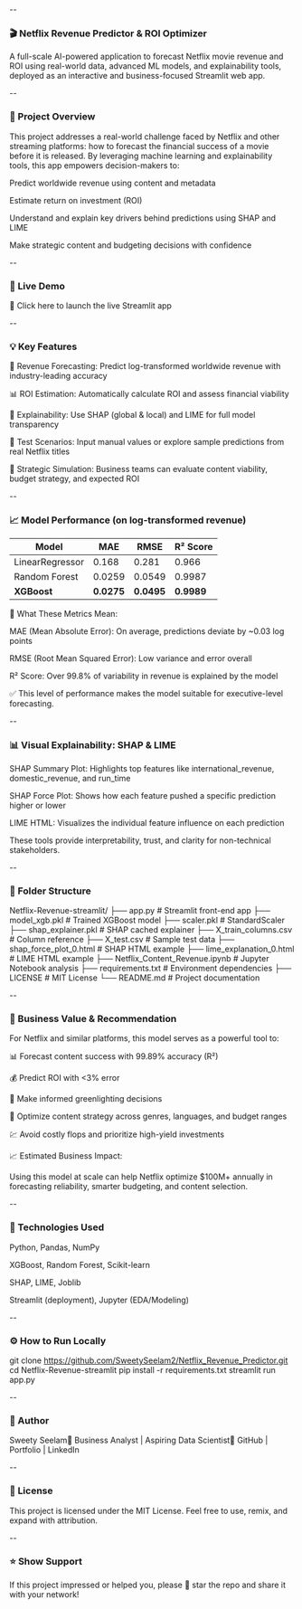 

--

### 🎬 Netflix Revenue Predictor & ROI Optimizer

A full-scale AI-powered application to forecast Netflix movie revenue and ROI using real-world data, advanced ML models, and explainability tools, deployed as an interactive and business-focused Streamlit web app.

--

### 📌 Project Overview

This project addresses a real-world challenge faced by Netflix and other streaming platforms: how to forecast the financial success of a movie before it is released. By leveraging machine learning and explainability tools, this app empowers decision-makers to:

Predict worldwide revenue using content and metadata

Estimate return on investment (ROI)

Understand and explain key drivers behind predictions using SHAP and LIME

Make strategic content and budgeting decisions with confidence

--

### 🚀 Live Demo

🔗 Click here to launch the live Streamlit app

--

### 💡 Key Features

🔮 Revenue Forecasting: Predict log-transformed worldwide revenue with industry-leading accuracy

📊 ROI Estimation: Automatically calculate ROI and assess financial viability

🧠 Explainability: Use SHAP (global & local) and LIME for full model transparency

🧪 Test Scenarios: Input manual values or explore sample predictions from real Netflix titles

💼 Strategic Simulation: Business teams can evaluate content viability, budget strategy, and expected ROI

--

### 📈 Model Performance (on log-transformed revenue)

| Model           | MAE    | RMSE   | R² Score |
|----------------|--------|--------|----------|
| LinearRegressor| 0.168  | 0.281  | 0.966    |
| Random Forest  | 0.0259 | 0.0549 | 0.9987   |
| **XGBoost**    | **0.0275** | **0.0495** | **0.9989**   |

📌 What These Metrics Mean:

MAE (Mean Absolute Error): On average, predictions deviate by ~0.03 log points

RMSE (Root Mean Squared Error): Low variance and error overall

R² Score: Over 99.8% of variability in revenue is explained by the model

✅ This level of performance makes the model suitable for executive-level forecasting.

--

### 📊 Visual Explainability: SHAP & LIME

SHAP Summary Plot: Highlights top features like international_revenue, domestic_revenue, and run_time

SHAP Force Plot: Shows how each feature pushed a specific prediction higher or lower

LIME HTML: Visualizes the individual feature influence on each prediction

These tools provide interpretability, trust, and clarity for non-technical stakeholders.

--

### 📂 Folder Structure

Netflix-Revenue-streamlit/
├── app.py                        # Streamlit front-end app
├── model_xgb.pkl                # Trained XGBoost model
├── scaler.pkl                   # StandardScaler
├── shap_explainer.pkl           # SHAP cached explainer
├── X_train_columns.csv          # Column reference
├── X_test.csv                   # Sample test data
├── shap_force_plot_0.html       # SHAP HTML example
├── lime_explanation_0.html      # LIME HTML example
├── Netflix_Content_Revenue.ipynb # Jupyter Notebook analysis
├── requirements.txt             # Environment dependencies
├── LICENSE                      # MIT License
└── README.md                    # Project documentation

--

### 💼 Business Value & Recommendation

For Netflix and similar platforms, this model serves as a powerful tool to:

📊 Forecast content success with 99.89% accuracy (R²)

💰 Predict ROI with <3% error

🧠 Make informed greenlighting decisions

🧭 Optimize content strategy across genres, languages, and budget ranges

💹 Avoid costly flops and prioritize high-yield investments

📈 Estimated Business Impact:

Using this model at scale can help Netflix optimize $100M+ annually in forecasting reliability, smarter budgeting, and content selection.

--

### 🧪 Technologies Used

Python, Pandas, NumPy

XGBoost, Random Forest, Scikit-learn

SHAP, LIME, Joblib

Streamlit (deployment), Jupyter (EDA/Modeling)

--

### ⚙️ How to Run Locally

git clone https://github.com/SweetySeelam2/Netflix_Revenue_Predictor.git
cd Netflix-Revenue-streamlit
pip install -r requirements.txt
streamlit run app.py

--

### 🧠 Author

Sweety Seelam🎯 Business Analyst | Aspiring Data Scientist🔗 GitHub | Portfolio | LinkedIn

--

### 📜 License

This project is licensed under the MIT License. Feel free to use, remix, and expand with attribution.

--

### ⭐ Show Support

If this project impressed or helped you, please 🌟 star the repo and share it with your network!